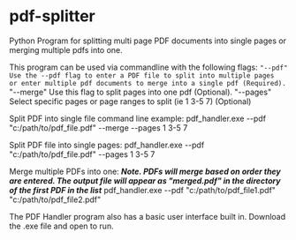 # pdf-splitter
Python Program for splitting multi page PDF documents into single pages or merging multiple pdfs into one.

This program can be used via commandline with the following flags:
`"--pdf" Use the --pdf flag to enter a PDF file to split into multiple pages 
        or enter multiple pdf documents to merge into a single pdf (Required).`
"--merge" Use this flag to split pages into one pdf (Optional).
"--pages"  Select specific pages or page ranges to split (ie 1 3-5 7) (Optional)

Split PDF into single file command line example:
pdf_handler.exe --pdf "c:/path/to/pdf_file.pdf" --merge --pages 1 3-5 7

Split PDF file into single pages:
pdf_handler.exe --pdf "c:/path/to/pdf_file.pdf" --pages 1 3-5 7

Merge multiple PDFs into one:
***Note. PDFs will merge based on order they are entered. The output file will appear as "merged.pdf" in the directory of the first PDF in the list***
pdf_handler.exe --pdf "c:/path/to/pdf_file1.pdf" "c:/path/to/pdf_file2.pdf"

The PDF Handler program also has a basic user interface built in. Download the .exe file and open to run.

